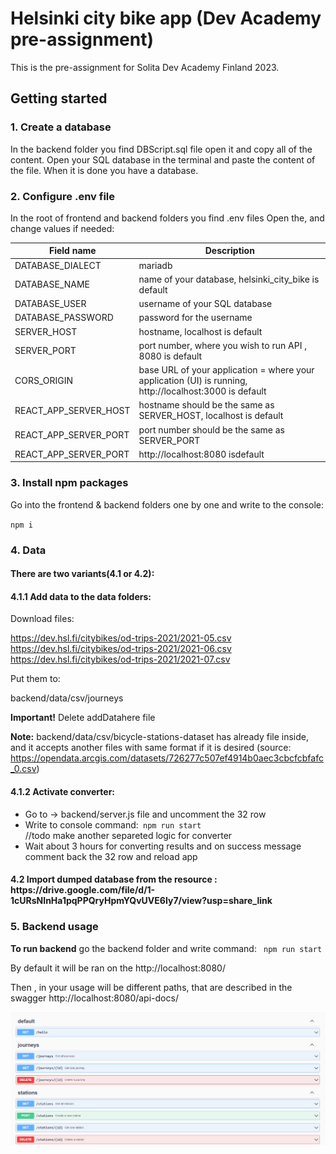 # Helsinki city bike app (Dev Academy pre-assignment)

This is the pre-assignment for Solita Dev Academy Finland 2023.

## Getting started

<h3>1. Create a database</h3>

In the backend folder you find DBScript.sql file open it and copy all of the content.
Open your SQL database in the terminal and paste the content of the file.
When it is done you have a database.

<h3>2. Configure .env file</h3>

In the root of frontend and backend folders you find .env files
Open the, and change values if needed:

| Field name            | Description                                                                                                             |
|-----------------------|-------------------------------------------------------------------------------------------------------------------------|
| DATABASE_DIALECT      | mariadb                                                                                                                 |
| DATABASE_NAME         | name of your database, helsinki_city_bike is default                                                                    |
| DATABASE_USER         | username of your SQL database                                                                                           |
| DATABASE_PASSWORD     | password for the username                                                                                               |
| SERVER_HOST           | hostname, localhost is default                                                                                          |
| SERVER_PORT           | port number, where you wish to run API , 8080 is default                                                                |
| CORS_ORIGIN           | base URL of your application = where your application (UI) is running, http://localhost:3000 is default                 |
| REACT_APP_SERVER_HOST | hostname should be the same as SERVER_HOST, localhost is default                                                        |
| REACT_APP_SERVER_PORT | port number should be the same as SERVER_PORT                                                                           |
| REACT_APP_SERVER_PORT | http://localhost:8080   isdefault                                                                                       |

<h3>3. Install npm packages</h3>

Go into the frontend & backend folders one by one and write to the console:

<code>npm i</code>

<h3>4.  Data</h3> 
   <h4>There are two variants(4.1 or 4.2):</h4>
   <h4>4.1.1 Add data to the data folders:</h4> 

  Download files:
  
  https://dev.hsl.fi/citybikes/od-trips-2021/2021-05.csv <br/>
  https://dev.hsl.fi/citybikes/od-trips-2021/2021-06.csv <br/>
  https://dev.hsl.fi/citybikes/od-trips-2021/2021-07.csv <br/>
  
  Put them to: 
  
  backend/data/csv/journeys
  
  **Important!** Delete addDatahere file
  
  **Note:** backend/data/csv/bicycle-stations-dataset has already file inside, and it accepts another files with same format if it is desired 
  (source: https://opendata.arcgis.com/datasets/726277c507ef4914b0aec3cbcfcbfafc_0.csv)
  
  <h4>4.1.2 Activate converter:</h4> 
  
  <ul>
   <li>Go to -> backend/server.js file and uncomment the 32 row </li>
   <li>Write to console  command:<code> npm run start</code></li>  //todo make another separeted logic for converter
   <li>Wait about 3 hours for converting results and on success message comment back the 32 row and reload app</li>
  </ul>
  
  <h4>4.2 Import dumped database from the resource : https://drive.google.com/file/d/1-1cURsNInHa1pqPPQryHpmYQvUVE6Iy7/view?usp=share_link</h4> 
 
  
<h3>5. Backend usage</h3> 
<b>To run backend</b> go the backend folder and write command: <code> npm run start</code>

By default it will be ran on the http://localhost:8080/

Then , in your usage will be different paths, that are described in the swagger http://localhost:8080/api-docs/

<img src="./imgs/paths.PNG"  title="paths">
  

  
